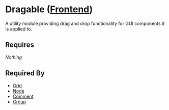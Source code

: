 # Dragable ([Frontend](../../frontend.md))

A utility module providing drag and drop functionality for GUI components it is applied to.

## Requires

*Nothing*

## Required By

- [Grid](../../user_interface/graph_view/grid/grid.md)
- [Node](../../renderables/nodes/node.md)
- [Comment](../../renderables/comments/comment.md)
- [Group](../../renderables/groups/group.md)
